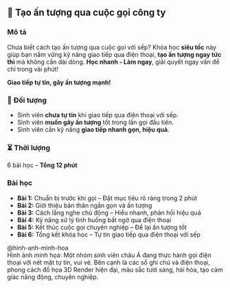 ## 📌 Tạo ấn tượng qua cuộc gọi công ty  

### Mô tả  
Chưa biết cách tạo ấn tượng qua cuộc gọi với sếp? Khóa học **siêu tốc** này giúp bạn nắm vững kỹ năng giao tiếp qua điện thoại, **tạo ấn tượng ngay tức thì** mà không cần dài dòng. **Học nhanh - Làm ngay**, giải quyết ngay vấn đề chỉ trong vài phút!  

**Giao tiếp tự tin, gây ấn tượng mạnh!**  

### 🎯 Đối tượng  
- Sinh viên **chưa tự tin** khi giao tiếp qua điện thoại với sếp.  
- Sinh viên **muốn gây ấn tượng** tốt trong lần gọi đầu tiên.  
- Sinh viên cần kỹ năng **giao tiếp nhanh gọn, hiệu quả**.  

### ⏳ Thời lượng  
6 bài học – **Tổng 12 phút**  

### Bài học  
- **Bài 1:** Chuẩn bị trước khi gọi – Đặt mục tiêu rõ ràng trong 2 phút  
- **Bài 2:** Giới thiệu bản thân ngắn gọn và ấn tượng  
- **Bài 3:** Cách lắng nghe chủ động – Hiểu nhanh, phản hồi hiệu quả  
- **Bài 4:** Kỹ năng xử lý tình huống bất ngờ qua điện thoại  
- **Bài 5:** Kết thúc cuộc gọi chuyên nghiệp – Để lại ấn tượng tốt  
- **Bài 6:** Tổng kết khóa học – Tự tin giao tiếp qua điện thoại với sếp  

@hinh-anh-minh-hoa  
Hình ảnh minh họa: Một nhóm sinh viên châu Á đang thực hành gọi điện thoại với nét mặt tự tin, vui vẻ. Bên cạnh là các sổ ghi chú và điện thoại, phong cách đồ họa 3D Render hiện đại, màu sắc tươi sáng, hài hòa, tạo cảm giác năng động, chuyên nghiệp.